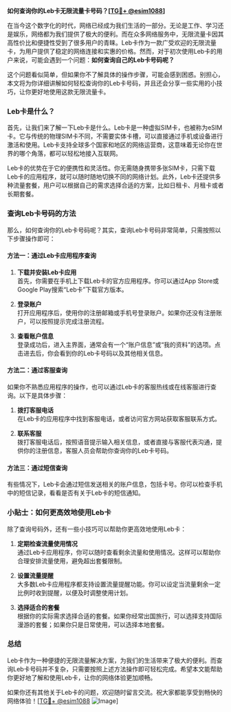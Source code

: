 **如何查询你的Leb卡无限流量卡号码？[[TG💪+ @esim1088](https://t.me/s/esim1088)]**

在当今这个数字化的时代，网络已经成为我们生活的一部分。无论是工作、学习还是娱乐，网络都为我们提供了极大的便利。而在众多网络服务中，无限流量卡因其高性价比和便捷性受到了很多用户的青睐。Leb卡作为一款广受欢迎的无限流量卡，为用户提供了稳定的网络连接和实惠的价格。然而，对于初次使用Leb卡的用户来说，可能会遇到一个问题：**如何查询自己的Leb卡号码呢？**

这个问题看似简单，但如果你不了解具体的操作步骤，可能会感到困惑。别担心，本文将为你详细讲解如何轻松查询你的Leb卡号码，并且还会分享一些实用的小技巧，让你更好地使用这款无限流量卡。

### Leb卡是什么？

首先，让我们来了解一下Leb卡是什么。Leb卡是一种虚拟SIM卡，也被称为eSIM卡。它与传统的物理SIM卡不同，不需要实体卡槽，可以直接通过手机或设备进行激活和使用。Leb卡支持全球多个国家和地区的网络运营商，这意味着无论你在世界的哪个角落，都可以轻松地接入互联网。

Leb卡的优势在于它的便携性和灵活性。你无需随身携带多张SIM卡，只需下载Leb卡的应用程序，就可以随时随地切换不同的网络计划。此外，Leb卡还提供多种流量套餐，用户可以根据自己的需求选择合适的方案，比如日租卡、月租卡或者长期套餐。

### 查询Leb卡号码的方法

那么，如何查询你的Leb卡号码呢？其实，查询Leb卡号码非常简单，只需按照以下步骤操作即可：

#### 方法一：通过Leb卡应用程序查询

1. **下载并安装Leb卡应用**  
   首先，你需要在手机上下载Leb卡的官方应用程序。你可以通过App Store或Google Play搜索“Leb卡”下载官方版本。

2. **登录账户**  
   打开应用程序后，使用你的注册邮箱或手机号登录账户。如果你还没有注册账户，可以按照提示完成注册流程。

3. **查看账户信息**  
   登录成功后，进入主界面，通常会有一个“账户信息”或“我的资料”的选项。点击进去后，你会看到你的Leb卡号码以及其他相关信息。

#### 方法二：通过客服查询

如果你不熟悉应用程序的操作，也可以通过Leb卡的客服热线或在线客服进行查询。以下是具体步骤：

1. **拨打客服电话**  
   在Leb卡的应用程序中找到客服电话，或者访问官方网站获取客服联系方式。

2. **联系客服**  
   拨打客服电话后，按照语音提示输入相关信息，或者直接与客服代表沟通，提供你的注册信息，客服人员会帮助你查询你的Leb卡号码。

#### 方法三：通过短信查询

有些情况下，Leb卡会通过短信发送相关的账户信息，包括卡号。你可以检查手机中的短信记录，看看是否有关于Leb卡的短信通知。

### 小贴士：如何更高效地使用Leb卡

除了查询号码外，还有一些小技巧可以帮助你更高效地使用Leb卡：

1. **定期检查流量使用情况**  
   通过Leb卡应用程序，你可以随时查看剩余流量和使用情况。这样可以帮助你合理安排流量使用，避免超出套餐限制。

2. **设置流量提醒**  
   大多数Leb卡应用程序都支持设置流量提醒功能。你可以设定当流量剩余一定比例时收到提醒，以便及时调整使用计划。

3. **选择适合的套餐**  
   根据你的实际需求选择合适的套餐。如果你经常出国旅行，可以选择支持国际漫游的套餐；如果你只是日常使用，可以选择本地套餐。

### 总结

Leb卡作为一种便捷的无限流量解决方案，为我们的生活带来了极大的便利。而查询Leb卡号码并不复杂，只需要按照上述方法操作即可轻松完成。希望本文能帮助你更好地了解和使用Leb卡，让你的网络体验更加顺畅。

如果你还有其他关于Leb卡的问题，欢迎随时留言交流。祝大家都能享受到畅快的网络体验！[[TG💪+ @esim1088](https://t.me/s/esim1088) ![Image](https://i.postimg.cc/4NQfJmqS/Snipaste-2025-05-13-00-14-12.png)]
